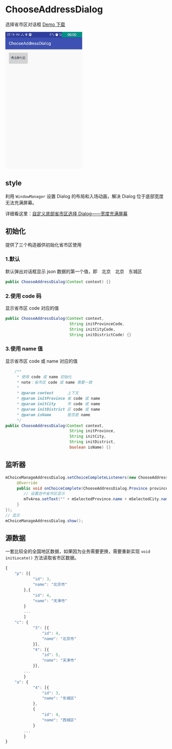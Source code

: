 # ChooseAddressDialog
选择省市区对话框 [Demo 下载](https://raw.githubusercontent.com/Bakumon/ChooseAddressDialog/master/apk/chooseAddressDemo.apk)

![](gif/GIF_20161125_225415.gif)


## style

利用 `WindowManager` 设置 Dialog 的布局和入场动画，解决 Dialog 位于底部宽度无法充满屏幕。

详细看这里：[自定义底部省市区选择 Dialog——宽度充满屏幕](http://bakumon.me/2016/11/24/android-dialog-bottom/)

## 初始化

提供了三个构造器供初始化省市区使用

### 1.默认

默认弹出对话框显示 json 数据的第一个值，即　北京　北京　东城区

```java
public ChooseAddressDialog(Context context) {}
```
### 2.使用 code 码

显示省市区 code 对应的值

```java
public ChooseAddressDialog(Context context,
                            String initProvinceCode,
                            String initCityCode,
                            String initDistrictCode) {}
```
### 3.使用 name 值

显示省市区 code 或 name 对应的值

```java
    /**
     * 使用 code 或 name 初始化
     * note：省市区 code 或 name 需要一致
     *
     * @param context      上下文
     * @param initProvince 省 code 或 name
     * @param initCity     市 code 或 name
     * @param initDistrict 区 code 或 name
     * @param isName       是否是 name
     */
public ChooseAddressDialog(Context context,
                            String initProvince,
                            String initCity,
                            String initDistrict,
                            boolean isName) {}
```

## 监听器

```java
mChoiceManageAddressDialog.setChoiceCompleteListeners(new ChooseAddressDialog.OnChoiceCompleteListeners() {
     @Override
     public void onChoiceComplete(ChooseAddressDialog.Province province, ChooseAddressDialog.City city, ChooseAddressDialog.District areaFor) {
        // 设置选中省市区显示
        mTvArea.setText("" + mSelectedProvince.name + mSelectedCity.name + mSelectedDistrict.name);
     }
});
// 显示
mChoiceManageAddressDialog.show();
```

## 源数据

一套比较全的全国地区数据，如果因为业务需要更换，需要重新实现 `void initLocate()` 方法读取省市区数据。

```js
{
	"p": [{
			"id": 3,
			"name": "北京市"
		},{
			"id": 4,
			"name": "天津市"
		}
		...
		]
	"c": {
    		"3": [{
    			"id": 4,
    			"name": "北京市"
    		}],
    		"4": [{
    			"id": 5,
    			"name": "天津市"
    		}],
    	...
    	}
    "a": {
    		"4": [{
    			"id": 3,
    			"name": "东城区"
    		},
    		{
    			"id": 4,
    			"name": "西城区"
    		}
    	...
    	}
}
```

